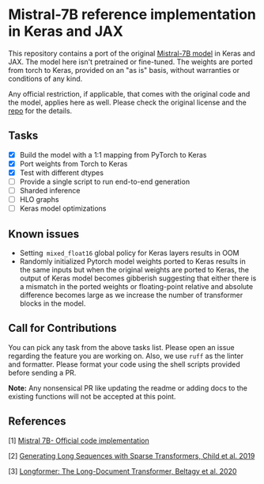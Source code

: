 # Mistral-7B reference implementation in Keras and JAX

This repository contains a port of the original [Mistral-7B model](https://github.com/mistralai/mistral-src/tree/main?tab=readme-ov-file) in Keras and JAX. The model here isn't pretrained or fine-tuned. The weights are ported from torch to Keras, provided on an "as is" basis, without warranties or conditions of any kind.

Any official restriction, if applicable, that comes with the original code and the model, applies here as well. Please check the original license and the [repo](https://github.com/mistralai/mistral-src/tree/main?tab=readme-ov-file) for the details.


## Tasks

- [x] Build the model with a 1:1 mapping from PyTorch to Keras
- [x] Port weights from Torch to Keras
- [x] Test with different dtypes
- [ ] Provide a single script to run end-to-end generation
- [ ] Sharded inference
- [ ] HLO graphs
- [ ] Keras model optimizations

## Known issues

- Setting` mixed_float16` global policy for Keras layers results in OOM
- Randomly initialized Pytorch model weights ported to Keras results in the same inputs but when the original weights are ported to Keras, the output of Keras model becomes gibberish suggesting that either there is a
mismatch in the ported weights or floating-point relative and absolute difference becomes large as we increase the number of transformer blocks in the model.


## Call for Contributions

You can pick any task from the above tasks list. Please open an issue regarding the feature you are working on.
Also, we use `ruff` as the linter and formatter. Please format your code using the shell scripts provided before
sending a PR.

**Note:** Any nonsensical PR like updating the readme or adding docs to the existing functions will not be accepted
at this point.


## References

[1] [Mistral 7B- Official code implementation](https://github.com/mistralai/mistral-src/tree/main?tab=readme-ov-file)

[2] [Generating Long Sequences with Sparse Transformers, Child et al. 2019](https://arxiv.org/pdf/1904.10509.pdf)

[3] [Longformer: The Long-Document Transformer, Beltagy et al. 2020](https://arxiv.org/pdf/2004.05150v2.pdf)
